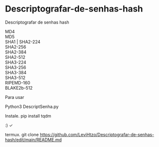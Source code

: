 # Descriptografar-de-senhas-hash
Descriptografar de senhas hash

MD4                                                        
MD5                                             
SHA1                                                       | 
SHA2-224                                                   
SHA2-256                                                   
SHA2-384                                                   
SHA2-512                                                   
SHA3-224                                                   
SHA3-256                                                   
SHA3-384                                                   
SHA3-512                                                   
RIPEMD-160                                                 
BLAKE2b-512

Para usar

Python3 DescriptSenha.py

Instale. pip install tqdm

:) ✓

termux. git clone https://github.com/LeviHtzo/Descriptografar-de-senhas-hash/edit/main/README.md
